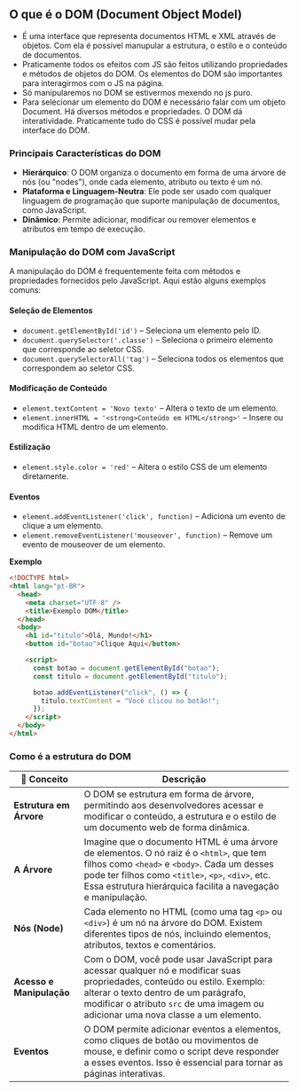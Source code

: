 ## O que é o DOM (Document Object Model)

- É uma interface que representa documentos HTML e XML através de objetos. Com ela é possível manupular a estrutura, o estilo e o conteúdo de documentos.
- Praticamente todos os efeitos com JS são feitos utilizando propriedades e métodos de objetos do DOM. Os elementos do DOM são importantes para interagirmos com o JS na página.
- Só manipularemos no DOM se estivermos mexendo no js puro.
- Para selecionar um elemento do DOM é necessário falar com um objeto Document. Há diversos métodos e propriedades. O DOM dá interatividade. Praticamente tudo do CSS é possível mudar pela interface do DOM.

### Principais Características do DOM

- **Hierárquico**: O DOM organiza o documento em forma de uma árvore de nós (ou "nodes"), onde cada elemento, atributo ou texto é um nó.
- **Plataforma e Linguagem-Neutra**: Ele pode ser usado com qualquer linguagem de programação que suporte manipulação de documentos, como JavaScript.
- **Dinâmico**: Permite adicionar, modificar ou remover elementos e atributos em tempo de execução.

### Manipulação do DOM com JavaScript

A manipulação do DOM é frequentemente feita com métodos e propriedades fornecidos pelo JavaScript. Aqui estão alguns exemplos comuns:

#### Seleção de Elementos

- `document.getElementById('id')` – Seleciona um elemento pelo ID.
- `document.querySelector('.classe')` – Seleciona o primeiro elemento que corresponde ao seletor CSS.
- `document.querySelectorAll('tag')` – Seleciona todos os elementos que correspondem ao seletor CSS.

#### Modificação de Conteúdo

- `element.textContent = 'Novo texto'` – Altera o texto de um elemento.
- `element.innerHTML = '<strong>Conteúdo em HTML</strong>'` – Insere ou modifica HTML dentro de um elemento.

#### Estilização

- `element.style.color = 'red'` – Altera o estilo CSS de um elemento diretamente.

#### Eventos

- `element.addEventListener('click', function)` – Adiciona um evento de clique a um elemento.
- `element.removeEventListener('mouseover', function)` – Remove um evento de mouseover de um elemento.

**Exemplo**

```html
<!DOCTYPE html>
<html lang="pt-BR">
  <head>
    <meta charset="UTF-8" />
    <title>Exemplo DOM</title>
  </head>
  <body>
    <h1 id="titulo">Olá, Mundo!</h1>
    <button id="botao">Clique Aqui</button>

    <script>
      const botao = document.getElementById("botao");
      const titulo = document.getElementById("titulo");

      botao.addEventListener("click", () => {
        titulo.textContent = "Você clicou no botão!";
      });
    </script>
  </body>
</html>
```

### Como é a estrutura do DOM

| 🌳 Conceito              | Descrição                                                                                                                                                                                                                                                   |
| ------------------------ | ----------------------------------------------------------------------------------------------------------------------------------------------------------------------------------------------------------------------------------------------------------- |
| **Estrutura em Árvore**  | O DOM se estrutura em forma de árvore, permitindo aos desenvolvedores acessar e modificar o conteúdo, a estrutura e o estilo de um documento web de forma dinâmica.                                                                                         |
| **A Árvore**             | Imagine que o documento HTML é uma árvore de elementos. O nó raiz é o `<html>`, que tem filhos como `<head>` e `<body>`. Cada um desses pode ter filhos como `<title>`, `<p>`, `<div>`, etc. Essa estrutura hierárquica facilita a navegação e manipulação. |
| **Nós (Node)**           | Cada elemento no HTML (como uma tag `<p>` ou `<div>`) é um nó na árvore do DOM. Existem diferentes tipos de nós, incluindo elementos, atributos, textos e comentários.                                                                                      |
| **Acesso e Manipulação** | Com o DOM, você pode usar JavaScript para acessar qualquer nó e modificar suas propriedades, conteúdo ou estilo. Exemplo: alterar o texto dentro de um parágrafo, modificar o atributo `src` de uma imagem ou adicionar uma nova classe a um elemento.      |
| **Eventos**              | O DOM permite adicionar eventos a elementos, como cliques de botão ou movimentos de mouse, e definir como o script deve responder a esses eventos. Isso é essencial para tornar as páginas interativas.                                                     |
